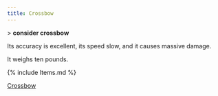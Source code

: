 ```yaml
---
title: Crossbow
---
```


\> **consider crossbow**

Its accuracy is excellent, its speed slow, and it causes massive damage.

It weighs ten pounds.

{% include Items.md %}

[Crossbow](Category:_Missile_weapons "wikilink")